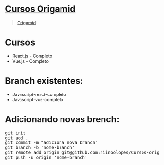 # [Cursos Origamid](https://github.com/niinoolopes/Cursos-origamid)

> [Origamid](https://www.origamid.com)

# Cursos
 - React.js - Completo
 - Vue.js - Completo

# Branch existentes:
 - Javascript-react-completo
 - Javascript-vue-completo

# Adicionando novas brench:
<pre>
git init
git add .
git commit -m "adiciona nova branch"
git branch -b 'nome-branch'
git remote add origin git@github.com:niinoolopes/Cursos-origamid.git
git push -u origin 'nome-branch'
